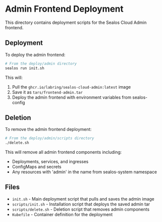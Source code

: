 # Admin Frontend Deployment

This directory contains deployment scripts for the Sealos Cloud Admin frontend.

## Deployment

To deploy the admin frontend:

```bash
# From the deploy/admin directory
sealos run init.sh
```

This will:
1. Pull the `ghcr.io/labring/sealos-cloud-admin:latest` image
2. Save it as `tars/frontend-admin.tar` 
3. Deploy the admin frontend with environment variables from sealos-config

## Deletion

To remove the admin frontend deployment:

```bash
# From the deploy/admin/scripts directory  
./delete.sh
```

This will remove all admin frontend components including:
- Deployments, services, and ingresses
- ConfigMaps and secrets
- Any resources with 'admin' in the name from sealos-system namespace

## Files

- `init.sh` - Main deployment script that pulls and saves the admin image
- `scripts/init.sh` - Installation script that deploys the saved admin tar
- `scripts/delete.sh` - Deletion script that removes admin components
- `Kubefile` - Container definition for the deployment